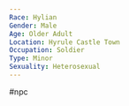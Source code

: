 ```yaml
---
Race: Hylian
Gender: Male
Age: Older Adult
Location: Hyrule Castle Town
Occupation: Soldier
Type: Minor
Sexuality: Heterosexual
---
```

#npc 

